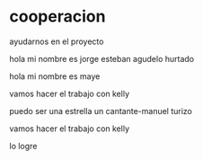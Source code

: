 # cooperacion
ayudarnos en el proyecto

hola mi nombre es jorge esteban agudelo hurtado

hola mi nombre es maye 

vamos hacer el trabajo con kelly 

puedo ser una estrella un cantante-manuel turizo 

vamos hacer el trabajo con kelly

lo logre  


